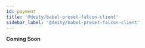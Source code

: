 ```yaml
---
id: payment
title: '@deity/babel-preset-falcon-client'
sidebar_label: '@deity/babel-preset-falcon-client'
---
```


**Coming Soon**
